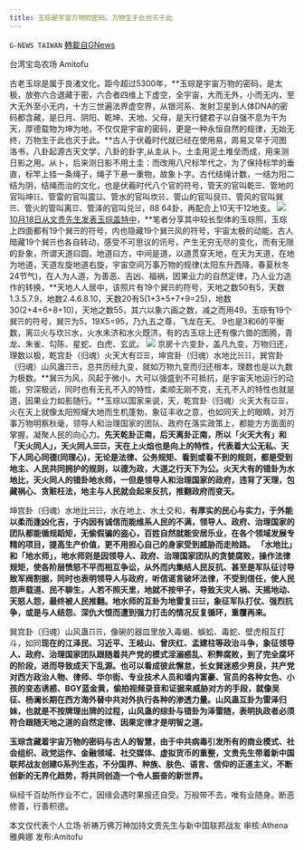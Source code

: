 ```yaml
---
title: 玉琮是宇宙万物的密码，万物生于此也灭于此
---
```

`G-NEWS TAIWAN` [轉載自GNews](https://gnews.org/zh-hans/1614790/)

台湾宝岛农场 Amitofu

古老玉琮是属于良渚文化，距今超过5300年，**玉琮是宇宙万物的密码，是太极，放弥六合退藏于密，六合者四维上下虚空，全宇宙，大而无外，小而无内，至大无外至小无内，十方三世遍法界虚空界，从银河系、发射卫星到人体DNA的密码都含藏，是日月、阴阳、乾坤、天地、父母，是天行健君子以自强不息为干为天，厚德载物为坤为地，不仅仅是宇宙的密码，更是一种永恒自然的规律，无始无终，万物生于此也灭于此。**古人于伏羲时代就已经在使用易，周易又早于河图洛书，八卦起源古天文学，八卦的卦字,从圭从卜。土圭用泥土堆垒而成，用来测日影之用。从卜，后来测日影不用土圭：而改用八尺标竿代之，为了保持标竿的垂直，标竿上挂一条绳子，绳子下悬一重物，故象卜字。古代结绳计数，一结为阳二结为阴，结绳而治的文化，也是伏羲时代八个官的符号，管天的官叫乾☰、管地的官叫坤☷、管雷的官叫震☳、管水的官叫坎☵、管山的官叫艮☶、管风的官叫巽☴、管火的管叫离☲、管泽的官叫兑☱，88 64卦，再配合上10天干12地支。
![](https://assets.gnews.org/wp-content/uploads/2021/10/Jade-cong-tube-400x225.jpg)
[10月18日从文贵先生发表玉琮盖特中](https://gettr.com/post/pehjcxfdb9)，**笔者分享其中较长型体的玉琮照，玉琮上四面都有19个巽☴的符号，内也隐藏19个巽☴风的符号，宇宙太极的动能，古人暗藏19个巽☴也各自转动，感受不可思议的讯号，产生无穷无尽的变化，而有无限的卦象，所谓天道曰圆，地道曰方，中间是道，以道贯穿天地，在天为天道，在地为地道，天道左旋地道右旋，宇宙空间万事万物的规律(太阳东升西降，春夏秋冬24节气)，在人为人道，为善恶、吉凶、福祸，因果业力的自然定律，乃人业力造作的转换，**天地人人居中，该照片有19个巽☴的符号，天地之数50有5，天数1.3.5.7.9，地数2.4.6.8.10，天数20有5(1+3+5+7+9=25)，地数30(2+4+6+8+10)，天地之数55，其六以象六画之数，减之而用49。玉琮有19个巽☴的符号，巽☴为5，19X5=95，乃九五之尊，飞龙在天。 9也是3和6的平衡数，离☲火与坎☵水，火水未济和水火既济。有的古玉琮上还有像六兽的图腾，青龙、朱雀、勾陈、星蛇、白虎、玄武。
![](https://assets.gnews.org/wp-content/uploads/2021/10/I-Ching.jpg)
京房十六变卦，盖凡九变，万物归还，理数以极，乾宫卦（归魂）火天大有☲☰，坤宫卦（归魂）水地比☵☷，巽宫卦（归魂）山风蛊☶☴，总共历经九变，就如万物九变而归还根本，理数也是以九数为极数。**巽☴为风，风起于微小，大可以强盛到不可抵抗，是宇宙天地运行的动能，穷深极远，同时也有无孔不入的特性，柔顺无刚不克，无孔不入的特性也就是道，因果业力如影随行。**玉琮以国家来说，天，乾宫卦（归魂）火天大有☲☰，火在天上就像太阳照耀大地而生机蓬勃，象征丰收之意，也如同天上的眼睛，对万事万物明察秋毫，领导人和治理国家的团队、政府在落实政策上，都能方方面面的掌握，凝聚人民的向心力。**先天乾卦正南，后天离卦正南，所以「火天大有」和「天火同人」，天火同人☰☲，天在上火焰也是向上的特性，代表着大公无私、天下人同心同德(同理心)，无论是法律、公务规矩、看到或看不到的规则，都是受到地主、人民共同拥护的规则，以德为政，大道之行天下为公。火天大有的错卦为水地比，天火同人的错卦地水师，一但是领导人和治理国家的政府，违背了天理，包藏祸心、贪赃枉法，地主与人民就会起来反抗，推翻政府而变天。**

坤宫卦（归魂）水地比☵☷，水在地上、水土交和，**有厚实的民心与实力，于外能以柔而逢凶化吉，于内因有诚信而能维系人民的不满，领导人、政府、治理国家的团队都能循规蹈矩，无偷假骗的盗心，百姓自然就能安居乐业，在各个领域发展专精的项目，提高生产价值，更不用担心自己的身家受到威胁而走险路。 「水地比」和「地水师」，地水师则是因领导人、政府、治理国家团队的贪婪腐败，操作法律规矩，使各阶层愤怒不平而相互争讼，从外而内集结人民反抗、甚至是军队征讨导致军阀割据，同时也表明领导人与政府，听信谣言破坏法律，不受到信任，使人民怨声载道、民不聊生，人若不照天里，地就不按甲子，导致天灾人祸、天摇地动、天怒人怨，最终被人民推翻。地水师的互卦为地雷复☷☳，象征军队打仗、强烈抗争，或是与人结怨、深仇大恨而遭到强力打击的情况反复循环，重覆再来。**

巽宫卦（归魂）山风蛊☶☴，像碗的器皿里放入毒蝎、蜈蚣、毒蛇、壁虎相互打斗，如同**现在的江泽民、习近平、王岐山、曾庆红、孟建柱等政治斗争，象征领导人、政府、治理国家团队跟随着共产党的模式淫溺惑乱、积弊腐败，到了完全腐坏的阶段，进而导致成天下乱源。也可以看成彼此懈怠，长女巽迷惑少男艮，共产党对西方政治人物、律师、华尔街、专业技术人员和墙内富豪、官员的各种女色、小孩的变态诱惑、BGY蓝金黄，偷拍视频录音和证据来威胁对方的手段，就像吴征、杨澜长期在西方海外替中共对外执行各种的渗透力量。山风蛊互卦为雷泽归妹，也就是不按牌理出牌的过程，山风蛊的综卦与错卦为泽雷随，表明执政者必须符合跟随天地之道的自然定律、因果定律才是明智之道。**

**玉琮含藏着宇宙万物的密码与古人的智慧，由于中共病毒引发所有的商业模式、社会组织、政党运作、金融领域、社交媒体、虚拟货币的重整，文贵先生带着新中国联邦战友创建G系列生态，不分国界、种族、肤色、语言、信仰的正道主义，不断创新的无界化趋势，将共同创造一个令人振奋的新世界。**

纵经千百劫所作业不亡，因缘会遇时果报还自受。万般带不去，唯有业随身。断恶修善，行善积德。

本文仅代表个人立场
祈祷万佛万神加持文贵先生与新中国联邦战友
审核:Athena雅典娜 发布:Amitofu
